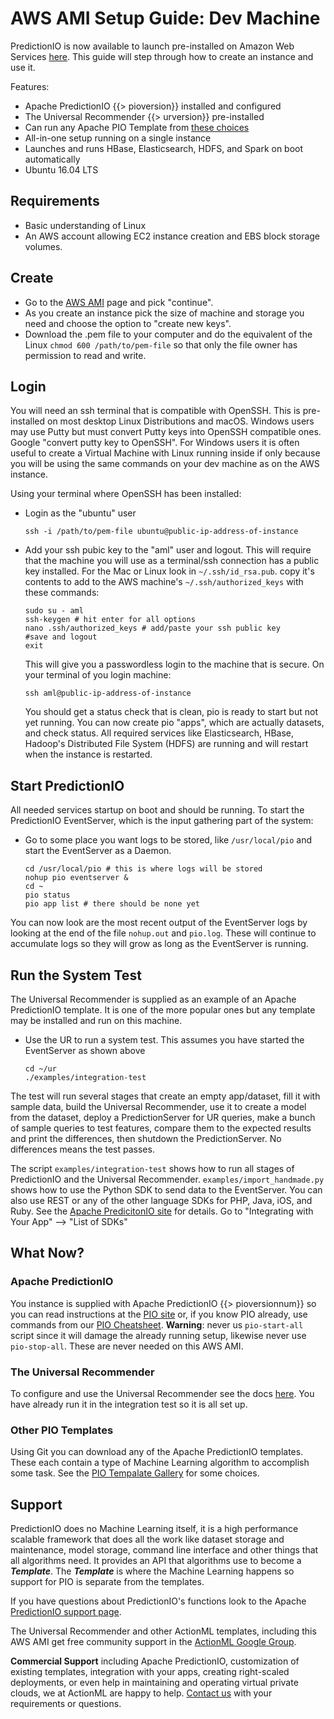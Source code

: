 # AWS AMI Setup Guide: Dev Machine

PredictionIO is now available to launch pre-installed on Amazon Web Services [here](https://aws.amazon.com/marketplace/pp/B01N310FF0). This guide will step through how to create an instance and use it.

Features: 

 -  Apache PredictionIO {{> pioversion}} installed and configured
 -  The Universal Recommender {{> urversion}} pre-installed
 -  Can run any Apache PIO Template from [these choices](http://predictionio.incubator.apache.org/gallery/template-gallery/)
 -  All-in-one setup running on a single instance
 -  Launches and runs HBase, Elasticsearch, HDFS, and Spark on boot automatically
 -  Ubuntu 16.04 LTS

## Requirements

 - Basic understanding of Linux
 - An AWS account allowing EC2 instance creation and EBS block storage volumes. 

## Create

 - Go to the [AWS AMI](https://aws.amazon.com/marketplace/pp/B01N310FF0) page and pick "continue".
 - As you create an instance pick the size of machine and storage you need and choose the option to "create new keys". 
 - Download the .pem file to your computer and do the equivalent of the Linux `chmod 600 /path/to/pem-file` so that only the file owner has permission to read and write.

## Login

You will need an ssh terminal that is compatible with OpenSSH. This is pre-installed on most desktop Linux Distributions and macOS. Windows users may use Putty but must convert Putty keys into OpenSSH compatible ones. Google "convert putty key to OpenSSH". For Windows users it is often useful to create a Virtual Machine with Linux running inside if only because you will be using the same commands on your dev machine as on the AWS instance.

Using your terminal where OpenSSH has been installed:

 - Login as the "ubuntu" user
 
     ```
     ssh -i /path/to/pem-file ubuntu@public-ip-address-of-instance
     ```

 - Add your ssh pubic key to the "aml" user and logout. This will require that the machine you will use as a terminal/ssh connection has a public key installed. For the Mac or Linux look in `~/.ssh/id_rsa.pub`. copy it's contents to add to the AWS machine's `~/.ssh/authorized_keys` with these commands:

     ```
     sudo su - aml
     ssh-keygen # hit enter for all options
     nano .ssh/authorized_keys # add/paste your ssh public key
     #save and logout
     exit
     ```
   
   This will give you a passwordless login to the machine that is secure. On your terminal of you login machine:
   
     ```
     ssh aml@public-ip-address-of-instance
     ```
   
   You should get a status check that is clean, pio is ready to start but not yet running. You can now create pio "apps", which are actually datasets, and check status. All required services like Elasticsearch, HBase, Hadoop's Distributed File System (HDFS) are running and will restart when the instance is restarted.

## Start PredictionIO 

All needed services startup on boot and should be running. To start the PredictionIO EventServer, which is the input gathering part of the system:

 - Go to some place you want logs to be stored, like `/usr/local/pio` and start the EventServer as a Daemon.

     ```
     cd /usr/local/pio # this is where logs will be stored
     nohup pio eventserver &
     cd ~
     pio status
     pio app list # there should be none yet
     ```

You can now look are the most recent output of the EventServer logs by looking at the end of the file `nohup.out` and `pio.log`. These will continue to accumulate logs so they will grow as long as the EventServer is running.

## Run the System Test

The Universal Recommender is supplied as an example of an Apache PredictionIO template. It is one of the more popular ones but any template may be installed and run on this machine. 

 - Use the UR to run a system test. This assumes you have started the EventServer as shown above

     ```
     cd ~/ur
     ./examples/integration-test
     ```
    
The test will run several stages that create an empty app/dataset, fill it with sample data, build the Universal Recommender, use it to create a model from the dataset, deploy a PredictionServer for UR queries, make a bunch of sample queries to test features, compare them to the expected results and print the differences, then shutdown the PredictionServer. No differences means the test passes.

The script `examples/integration-test` shows how to run all stages of PredictionIO and the Universal Recommender. `examples/import_handmade.py` shows how to use the Python SDK to send data to the EventServer. You can also use REST or any of the other language SDKs for PHP, Java, iOS, and Ruby. See the [Apache PredicitonIO site](http://predictionio.incubator.apache.org/) for details. Go to "Integrating with Your App" &mdash;> "List of SDKs"

## What Now?

### Apache PredictionIO

You instance is supplied with Apache PredictionIO {{> pioversionnum}} so you can read instructions at the [PIO site](http://predictionio.incubator.apache.org/) or, if you know PIO already, use commands from our [PIO Cheatsheet](/docs/pio_cli_cheatsheet). **Warning**: never us `pio-start-all` script since it will damage the already running setup, likewise never use `pio-stop-all`. These are never needed on this AWS AMI.

### The Universal Recommender

To configure and use the Universal Recommender see the docs [here](/docs/ur). You have already run it in the integration test so it is all set up.

### Other PIO Templates

Using Git you can download any of the Apache PredictionIO templates. These each contain a type of Machine Learning algorithm to accomplish some task. See the [PIO Tempalate Gallery](http://predictionio.incubator.apache.org/gallery/template-gallery/) for some choices.

## Support

PredictionIO does no Machine Learning itself, it is a high performance scalable framework that does all the work like dataset storage and maintenance, model storage, command line interface and other things that all algorithms need. It provides an API that algorithms use to become a ***Template***. The ***Template*** is where the Machine Learning happens so support for PIO is separate from the templates.

If you have questions about PredictionIO's functions look to the Apache [PredictionIO support page](http://predictionio.incubator.apache.org/support/).

The Universal Recommender and other ActionML templates, including this AWS AMI get free community support in the [ActionML Google Group](https://groups.google.com/forum/#!forum/actionml-user).

**Commercial Support** including Apache PredictionIO, customization of existing templates, integration with your apps, creating right-scaled deployments, or even help in maintaining and operating virtual private clouds, we at ActionML are happy to help. [Contact us](http://actionml.com#contact) with your requirements or questions.
